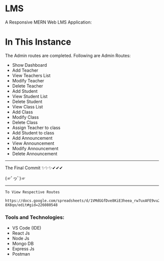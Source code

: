 # LMS

A Responsive MERN Web LMS Application:

# In This Instance
The Admin routes are completed.
Following are Admin Routes:

- Show Dashboard
- Add Teacher
- View Teachers List
- Modify Teacher
- Delete Teacher
- Add Student
- View Student List
- Delete Student
- View Class List
- Add Class
- Modify Class
- Delete Class
- Assign Teacher to class
- Add Student to class
- Add Announcement
- View Announcement
- Modify Announcement
- Delete Announcement

---
The Final Commit ✨✨✨✔✔✔

(☞ﾟヮﾟ)☞

---

```
To View Respective Routes

https://docs.google.com/spreadsheets/d/1VMdGGfDve8KiE3heea_rw7uxAFE9vu2ZLuxHy-8X8qo/edit#gid=226080548
```

<h3>Tools and Technologies:</h3>

<ul>
  <li>VS Code (IDE)</li>
  <li>React Js</li>
  <li>Node Js</li>
  <li>Mongo DB</li>
  <li>Express Js</li>
  <li>Postman</li>
</ul>


